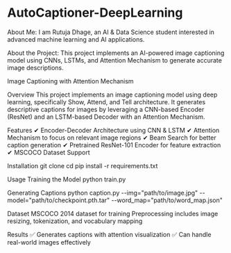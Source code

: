 # AutoCaptioner-DeepLearning
About Me:
I am Rutuja Dhage, an AI & Data Science student interested in advanced machine learning and AI applications.

About the Project:
This project implements an AI-powered image captioning model using CNNs, LSTMs, and Attention Mechanism to generate accurate image descriptions.

Image Captioning with Attention Mechanism

Overview
This project implements an image captioning model using deep learning, specifically Show, Attend, and Tell architecture. It generates descriptive captions for images by leveraging a CNN-based Encoder (ResNet) and an LSTM-based Decoder with an Attention Mechanism.

Features
✔ Encoder-Decoder Architecture using CNN & LSTM
✔ Attention Mechanism to focus on relevant image regions
✔ Beam Search for better caption generation
✔ Pretrained ResNet-101 Encoder for feature extraction
✔ MSCOCO Dataset Support

Installation
git clone <your-repo-url>
cd <your-repo-folder>
pip install -r requirements.txt

Usage
Training the Model
python train.py

Generating Captions
python caption.py --img="path/to/image.jpg" --model="path/to/checkpoint.pth.tar" --word_map="path/to/word_map.json"

Dataset
MSCOCO 2014 dataset for training
Preprocessing includes image resizing, tokenization, and vocabulary mapping

Results
✅ Generates captions with attention visualization
✅ Can handle real-world images effectively

